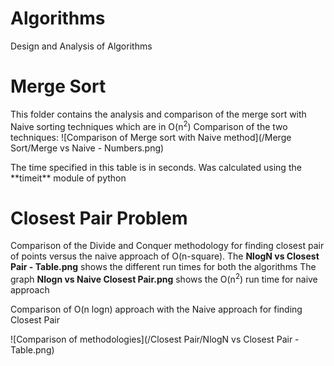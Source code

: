 # Algorithms
Design and Analysis of Algorithms

# Merge Sort
This folder contains the analysis and comparison of the merge sort with 
Naive sorting techniques which are in O(n<sup>2</sup>)
Comparison of the two techniques:
![Comparison of Merge sort with Naive method](/Merge Sort/Merge vs Naive - Numbers.png)
<p>The time specified in this table is in seconds. Was calculated using the **timeit** module of python


# Closest Pair Problem
Comparison of the Divide and Conquer methodology for finding closest pair of points
versus the naive approach of O(n-square).
The **NlogN vs Closest Pair - Table.png** shows the different run times for both the 
algorithms
The graph **Nlogn vs Naive Closest Pair.png** shows the O(n<sup>2</sup>) run time for 
naive approach
<p>Comparison of O(n logn) approach with the Naive approach for finding Closest Pair</p>
![Comparison of methodologies](/Closest Pair/NlogN vs Closest Pair - Table.png)
